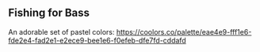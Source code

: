 ## Fishing for Bass
An adorable set of pastel colors: https://coolors.co/palette/eae4e9-fff1e6-fde2e4-fad2e1-e2ece9-bee1e6-f0efeb-dfe7fd-cddafd